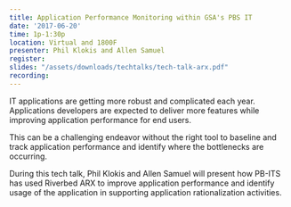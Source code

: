 ```yaml
---
title: Application Performance Monitoring within GSA's PBS IT
date: '2017-06-20'
time: 1p-1:30p
location: Virtual and 1800F
presenter: Phil Klokis and Allen Samuel
register:
slides: "/assets/downloads/techtalks/tech-talk-arx.pdf"
recording:
---
```


IT applications are getting more robust and complicated each year.  Applications developers are expected to deliver more features while improving application performance for end users.

This can be a challenging endeavor without the right tool to baseline and track application performance and identify where the bottlenecks are occurring.

During this tech talk, Phil Klokis and Allen Samuel will present how PB-ITS has used Riverbed ARX to improve application performance and identify usage of the application in supporting application rationalization activities.
